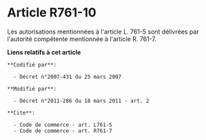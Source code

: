 # Article R761-10

Les autorisations mentionnées à l'article L. 761-5 sont délivrées par l'autorité compétente mentionnée à l'article R. 761-7.

**Liens relatifs à cet article**

	**Codifié par**:

	  - Décret n°2007-431 du 25 mars 2007

	**Modifié par**:

	  - Décret n°2011-286 du 18 mars 2011 - art. 2

	**Cite**:

	  - Code de commerce - art. L761-5
	  - Code de commerce - art. R761-7
